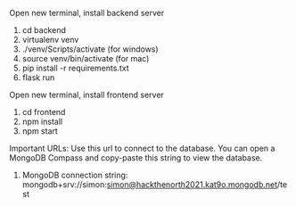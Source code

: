 Open new terminal, install backend server

1) cd backend
2) virtualenv venv
3) ./venv/Scripts/activate (for windows)
3) source venv/bin/activate (for mac)
4) pip install -r requirements.txt
5) flask run

Open new terminal, install frontend server

1) cd frontend
2) npm install
3) npm start

Important URLs:
Use this url to connect to the database. You can open a MongoDB Compass and copy-paste this string to view the database.
1) MongoDB connection string: mongodb+srv://simon:simon@hackthenorth2021.kat9o.mongodb.net/test
